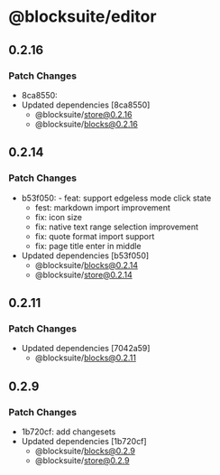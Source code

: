 # @blocksuite/editor

## 0.2.16

### Patch Changes

- 8ca8550:
- Updated dependencies [8ca8550]
  - @blocksuite/store@0.2.16
  - @blocksuite/blocks@0.2.16

## 0.2.14

### Patch Changes

- b53f050: - feat: support edgeless mode click state
  - fest: markdown import improvement
  - fix: icon size
  - fix: native text range selection improvement
  - fix: quote format import support
  - fix: page title enter in middle
- Updated dependencies [b53f050]
  - @blocksuite/blocks@0.2.14
  - @blocksuite/store@0.2.14

## 0.2.11

### Patch Changes

- Updated dependencies [7042a59]
  - @blocksuite/blocks@0.2.11

## 0.2.9

### Patch Changes

- 1b720cf: add changesets
- Updated dependencies [1b720cf]
  - @blocksuite/blocks@0.2.9
  - @blocksuite/store@0.2.9

